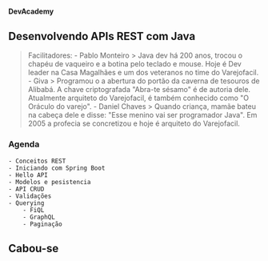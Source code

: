 [//]: # (Para incluir um slide à direita insira 2 quebras de linha seguidas)
[//]: # (Para incluir um slide abaixo insira 3 quebras de linha seguidas)
[//]: # (Para incluir uma nota, insira a tag expressão "Note:")
#### DevAcademy 

## Desenvolvendo APIs REST com Java


> Facilitadores:
    - Pablo Monteiro
        > Java dev há 200 anos, trocou o chapéu de vaqueiro e a botina pelo teclado e mouse. Hoje é Dev leader na Casa Magalhães e um dos veteranos no time do Varejofacil.
    - Giva
        > Programou o a abertura do portão da caverna de tesouros de Alibabá. A chave criptografada "Abra-te sésamo" é de autoria dele. Atualmente arquiteto do Varejofacil, é também conhecido como "O Oráculo do varejo".
    - Daniel Chaves
        > Quando criança, mamãe bateu na cabeça dele e disse: "Esse menino vai ser programador Java". Em 2005 a profecia se concretizou e hoje é arquiteto do Varejofacil.


### Agenda
    - Conceitos REST
    - Iniciando com Spring Boot
    - Hello API
    - Modelos e pesistencia
    - API CRUD
    - Validações
    - Querying
        - FiQL
        - GraphQL
        - Paginação
    
## Cabou-se